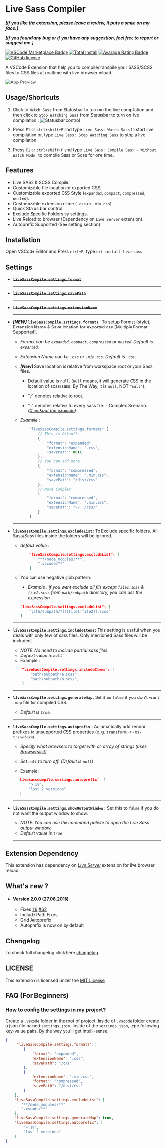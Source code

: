 
# Live Sass Compiler

**_[If you like the extension, [please leave a review](https://marketplace.visualstudio.com/items?itemName=ritwickdey.live-sass#review-details), it puts a smile on my face.]_**

**_[If you found any bug or if you have any suggestion, feel free to report or suggest me.]_**

[![VSCode Marketplace Badge](https://img.shields.io/vscode-marketplace/v/ritwickdey.live-sass.svg?label=VSCode%20Marketplace&style=flat-square)](https://marketplace.visualstudio.com/items?itemName=ritwickdey.live-sass) [![Total Install](https://img.shields.io/vscode-marketplace/d/ritwickdey.live-sass.svg?style=flat-square)](https://marketplace.visualstudio.com/items?itemName=ritwickdey.live-sass) [![Avarage Rating Badge](https://img.shields.io/vscode-marketplace/r/ritwickdey.live-sass.svg?style=flat-square)](https://marketplace.visualstudio.com/items?itemName=ritwickdey.live-sass) [![GitHub license](https://img.shields.io/badge/license-MIT-blue.svg?style=flat-square)](https://github.com/ritwickdey/vscode-live-sass-compiler/)

A VSCode Extension that help you to compile/transpile your SASS/SCSS files to CSS files at realtime with live browser reload.

![App Preview](./images/Screenshot/AnimatedPreview.gif)

## Usage/Shortcuts
1. Click to `Watch Sass` from Statusbar to turn on the live compilation and then click to `Stop Watching Sass` from Statusbar to turn on live compilation . 
![Statusbar control](./images/Screenshot/statusbar.jpg)

2. Press `F1` or `ctrl+shift+P` and type `Live Sass: Watch Sass` to start live compilation or, type `Live Sass: Stop Watching Sass` to stop a live compilation.
3. Press `F1` or `ctrl+shift+P` and type `Live Sass: Compile Sass - Without Watch Mode ` to compile Sass or Scss for one time.

## Features
* Live SASS & SCSS Compile.
* Customizable file location of exported CSS.
* Customizable exported CSS Style (`expanded`, `compact`, `compressed`, `nested`).
* Customizable extension name (`.css` or `.min.css`).
* Quick Status bar control.
* Exclude Specific Folders by settings. 
* Live Reload to browser (Dependency on `Live Server` extension).
* Autoprefix Supported (See setting section)

## Installation
Open VSCode Editor and Press `ctrl+P`, type `ext install live-sass`.

## Settings
* ~~**`liveSassCompile.settings.format`**~~
    <hr>
* ~~**`liveSassCompile.settings.savePath`**~~
    <hr>
* ~~**`liveSassCompile.settings.extensionName`**~~

    <hr>
* ***[NEW]***   **`liveSassCompile.settings.formats`** :  To setup Format (style), Extension Name & Save location for exported css [Multiple Format Supported].

    * *Format can be _`expanded`_, _`compact`_, _`compressed`_ or _`nested`_. _Default is  `expanded`._*

    * *Extension Name can be `.css` or `.min.css`. Default is `.css`.*
     
    * ***[New]***   Save location is relative from workspace root or your Sass files. 
        * Default value is `null`. (`null` means, it will generate CSS in the location of scss/sass. By The Way, It is `null`, NOT `"null"`).
        
        * "`/`" denotes relative to root.
        
        * "`~`" denotes relative to every sass file. - Complex Scenario. *([Checkout the example](https://github.com/ritwickdey/vscode-live-sass-compiler/issues/26#issue-274641546))*
        
    * *Example :*
        
        ```js
            "liveSassCompile.settings.formats":[
                // This is Default.
                {
                    "format": "expanded",
                    "extensionName": ".css",
                    "savePath": null
                },
                // You can add more
                {
                    "format": "compressed",
                    "extensionName": ".min.css",
                    "savePath": "/dist/css"
                },
                // More Complex
                {
                    "format": "compressed",
                    "extensionName": ".min.css",
                    "savePath": "~/../css/"
                }
            ]
        ```
    <hr>
* **`liveSassCompile.settings.excludeList`:** To Exclude specific folders. All Sass/Scss files inside the folders will be ignored.
    * _default value :_
        ```json
            "liveSassCompile.settings.excludeList": [ 
                "**/node_modules/**",
                ".vscode/**" 
            ]
        ```
    * You can use negative glob pattern.
        
        * _Example : if you want exclude all file except `file1.scss` & `file2.scss` from `path/subpath` directory, you can use the expression -_  
        
        ```json
        "liveSassCompile.settings.excludeList": [
            "path/subpath/*[!(file1|file2)].scss"
        ]
        ```
    <hr>
* **`liveSassCompile.settings.includeItems`:** This setting is useful when you deals with only few of sass files. Only mentioned Sass files will be included. 

    * *NOTE: No need to include partial sass files.*
    * *Default value is `null`*
    * Example :
    ```json
        "liveSassCompile.settings.includeItems": [
            "path/subpath/a.scss",
            "path/subpath/b.scss",
        ]
    ``` 
    <hr>
* **`liveSassCompile.settings.generateMap`:** Set it as `false` if you don't want `.map` file for compiled CSS. 
    * _Default is `true`._
    
    <hr>
* **`liveSassCompile.settings.autoprefix` :**
    Automatically add vendor prefixes to unsupported CSS properties (e. g. `transform` -> `-ms-transform`). 
    
    * _Specify what browsers to target with an array of strings (uses [Browserslist](https://github.com/ai/browserslist))._ 
    * _Set `null` to turn off. (Default is `null`)_

    * Example: 
     ```json
       "liveSassCompile.settings.autoprefix": [
            "> 1%",
            "last 2 versions"
        ]
     ``` 
     <hr>
* **`liveSassCompile.settings.showOutputWindow` :** Set this to `false` if you do not want the output window to show.    
    * *NOTE: You can use the command palette to open the Live Sass output window.*
    * *Default value is `true`*

     <hr>

## Extension Dependency 
This extension has dependency on _[Live Server](https://marketplace.visualstudio.com/items?itemName=ritwickdey.LiveServer)_ extension for live browser reload.

## What's new ?

* #### Version 2.0.0 (27.06.2018)
    * Fixes [#6](https://github.com/ritwickdey/vscode-live-sass-compiler/issues/6) [#62](https://github.com/ritwickdey/vscode-live-sass-compiler/issues/62) 
    * Include Path Fixes
    * Grid Autoprefix
    * Autoprefix is now on by default
    


## Changelog
To check full changelog click here [changelog](CHANGELOG.md).

## LICENSE
This extension is licensed under the [MIT License](LICENSE)

## FAQ (For Beginners)

### How to config the settings in my project?

Create a `.vscode` folder in the root of project. Inside of `.vscode` folder create a json file named `settings.json`.
Inside of the `settings.json`, type following key-value pairs. By the way you'll get intelli-sense.

```json
{
     "liveSassCompile.settings.formats":[
        {
            "format": "expanded",
            "extensionName": ".css",
            "savePath": "/css"
        },
        {
            "extensionName": ".min.css",
            "format": "compressed",
            "savePath": "/dist/css"
        }
    ],
    "liveSassCompile.settings.excludeList": [
       "**/node_modules/**",
       ".vscode/**"
    ],
    "liveSassCompile.settings.generateMap": true,
    "liveSassCompile.settings.autoprefix": [
        "> 1%",
        "last 2 versions"
    ]
}
```